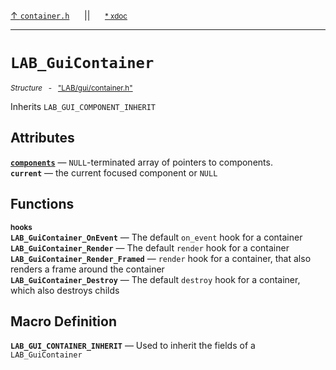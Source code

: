 [&#8593; `container.h`](LAB--gui--containerh.md)&nbsp;&nbsp;&nbsp;&nbsp;&nbsp;&nbsp;||&nbsp;&nbsp;&nbsp;&nbsp;&nbsp;&nbsp;<small>[\* xdoc](../xdoc/LAB\gui.xmd#L152)</small>
***

# `LAB_GuiContainer`
<small>*Structure* &nbsp; - &nbsp; ["LAB/gui/container.h"](../include/LAB/gui/container.h)</small>  

Inherits `LAB_GUI_COMPONENT_INHERIT`

## Attributes
**[`components`](LAB--gui--containerh--lab_guicontainer--components.md)** &#8213; `NULL`-terminated array of pointers to components.  
**`current`** &#8213; the current focused component or `NULL`  
## Functions
<small>**hooks**</small>  
**`LAB_GuiContainer_OnEvent`** &#8213; The default `on_event` hook for a container  
**`LAB_GuiContainer_Render`** &#8213; The default `render` hook for a container  
**`LAB_GuiContainer_Render_Framed`** &#8213; `render` hook for a container, that also renders a frame around the container  
**`LAB_GuiContainer_Destroy`** &#8213; The default `destroy` hook for a container, which also destroys childs  
## Macro Definition
**`LAB_GUI_CONTAINER_INHERIT`** &#8213; Used to inherit the fields of a `LAB_GuiContainer`  
